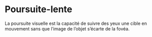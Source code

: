 # Poursuite-lente

La poursuite visuelle est la capacité de suivre des yeux une cible en mouvement sans que l’image de l’objet s’écarte de la fovéa.

